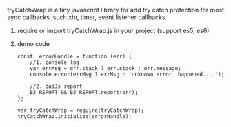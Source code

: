 tryCatchWrap is a tiny javascript  library for add try catch protection for most aync callbacks ,such xhr, timer, event listener callbacks.

 1. require or import tryCatchWrap.js in your project (support es5, es6)
 2. demo code
	
		const  errorHandle = function (err) {
		    //1. console log
		    var errMsg = err.stack ? err.stack : err.message;
		    console.error(errMsg ? errMsg : 'unknown error  happened....');
		    
		    //2. badJs report
		    BJ_REPORT && BJ_REPORT.report(err);
		};
		
		var tryCatchWrap = require(tryCatchWrap);
		tryCatchWrap.initialize(errorHandle);
